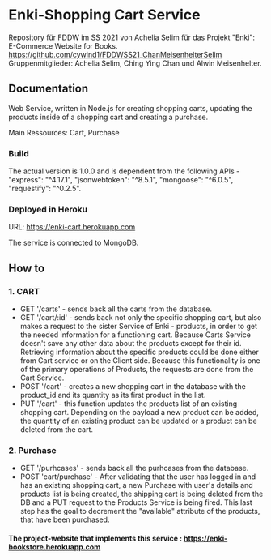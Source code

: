 # Enki-Shopping Cart Service

Repository für FDDW im SS 2021 von Achelia Selim für das Projekt "Enki": E-Commerce Website for Books. https://github.com/cywind1/FDDWSS21_ChanMeisenhelterSelim
Gruppenmitglieder: Achelia Selim, Ching Ying Chan und Alwin Meisenhelter.

## Documentation
Web Service, written in Node.js for creating shopping carts, updating the products inside of a shopping cart and creating a purchase.

Main Ressources: Cart, Purchase

### Build
The actual version is 1.0.0 and is dependent from the following APIs - "express": "^4.17.1", "jsonwebtoken": "^8.5.1", "mongoose": "^6.0.5", "requestify": "^0.2.5".

### Deployed in Heroku

URL: https://enki-cart.herokuapp.com

The service is connected to MongoDB.

## How to

### 1. CART

* GET '/carts' - sends back all the carts from the database.
* GET '/cart/:id' - sends back not only the specific shopping cart, but also makes a request to the sister Service of Enki - products, in order to get the needed information for a functioning cart. Because Carts Service doesn't save any other data about the products except for their id. Retrieving information about the specific products could be done either from Cart service or on the Client side. Because this functionality is one of the primary operations of Products, the requests are done from the Cart Service.
* POST '/cart' - creates a new shopping cart in the database with the product_id and its quantity as its first product in the list.
* PUT '/cart' - this function updates  the products list of an existing shopping cart. Depending on the payload a new product can be added, the quantity of an existing product can be updated or a product can be deleted from the cart.

### 2. Purchase

* GET '/purhcases' - sends back all the purhcases from the database.
* POST 'cart/purchase' - After validating that the user has logged in and has an existing shopping cart, a new Purchase with user's details and products list is being created, the shipping cart is being deleted from the DB and a PUT request to the Products Service is being fired. This last step has the goal to decrement the "available" attribute of the products, that have been purchased.  

#### The project-website that implements this service : https://enki-bookstore.herokuapp.com

